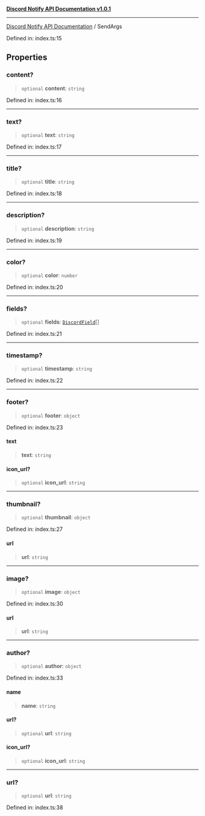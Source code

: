 [**Discord Notify API Documentation v1.0.1**](../README.md)

***

[Discord Notify API Documentation](../globals.md) / SendArgs

Defined in: index.ts:15

## Properties

### content?

> `optional` **content**: `string`

Defined in: index.ts:16

***

### text?

> `optional` **text**: `string`

Defined in: index.ts:17

***

### title?

> `optional` **title**: `string`

Defined in: index.ts:18

***

### description?

> `optional` **description**: `string`

Defined in: index.ts:19

***

### color?

> `optional` **color**: `number`

Defined in: index.ts:20

***

### fields?

> `optional` **fields**: [`DiscordField`](DiscordField.md)[]

Defined in: index.ts:21

***

### timestamp?

> `optional` **timestamp**: `string`

Defined in: index.ts:22

***

### footer?

> `optional` **footer**: `object`

Defined in: index.ts:23

#### text

> **text**: `string`

#### icon\_url?

> `optional` **icon\_url**: `string`

***

### thumbnail?

> `optional` **thumbnail**: `object`

Defined in: index.ts:27

#### url

> **url**: `string`

***

### image?

> `optional` **image**: `object`

Defined in: index.ts:30

#### url

> **url**: `string`

***

### author?

> `optional` **author**: `object`

Defined in: index.ts:33

#### name

> **name**: `string`

#### url?

> `optional` **url**: `string`

#### icon\_url?

> `optional` **icon\_url**: `string`

***

### url?

> `optional` **url**: `string`

Defined in: index.ts:38
